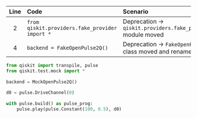 | Line | Code | Scenario | Reference | Artifact | Refactoring |
| :--: | :--- | :------- | :-------: | :------- | :---------- |
| 2 | `from qiskit.providers.fake_provider import *` | Deprecation -> `qiskit.providers.fake_provider` module moved | Internal Knowledge | `qiskit.providers.fake_provider` | `from qiskit.test.mock import *` |
| 4 | `backend = FakeOpenPulse2Q()` | Deprecation -> `FakeOpenPulse2Q` class moved and renamed | Internal Knowledge | `FakeOpenPulse2Q` | `backend = MockOpenPulse2Q()` |


```python
from qiskit import transpile, pulse
from qiskit.test.mock import *
 
backend = MockOpenPulse2Q()
 
d0 = pulse.DriveChannel(0)
 
with pulse.build() as pulse_prog:
    pulse.play(pulse.Constant(100, 0.5), d0)
```